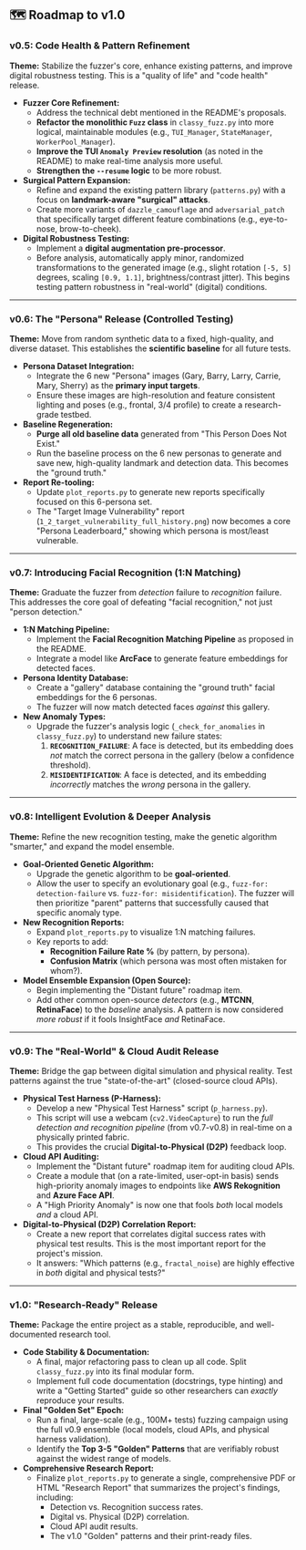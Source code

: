 ## **🗺️ Roadmap to v1.0**

### **v0.5: Code Health & Pattern Refinement**

**Theme:** Stabilize the fuzzer's core, enhance existing patterns, and improve digital robustness testing. This is a "quality of life" and "code health" release.

* **Fuzzer Core Refinement:**  
  * Address the technical debt mentioned in the README's proposals.  
  * **Refactor the monolithic `Fuzz` class** in `classy_fuzz.py` into more logical, maintainable modules (e.g., `TUI_Manager`, `StateManager`, `WorkerPool_Manager`).  
  * **Improve the TUI `Anomaly Preview` resolution** (as noted in the README) to make real-time analysis more useful.  
  * **Strengthen the `--resume` logic** to be more robust.  
* **Surgical Pattern Expansion:**  
  * Refine and expand the existing pattern library (`patterns.py`) with a focus on **landmark-aware "surgical" attacks**.  
  * Create more variants of `dazzle_camouflage` and `adversarial_patch` that specifically target different feature combinations (e.g., eye-to-nose, brow-to-cheek).  
* **Digital Robustness Testing:**  
  * Implement a **digital augmentation pre-processor**.  
  * Before analysis, automatically apply minor, randomized transformations to the generated image (e.g., slight rotation `[-5, 5]` degrees, scaling `[0.9, 1.1]`, brightness/contrast jitter). This begins testing pattern robustness in "real-world" (digital) conditions.

---

### **v0.6: The "Persona" Release (Controlled Testing)**

**Theme:** Move from random synthetic data to a fixed, high-quality, and diverse dataset. This establishes the **scientific baseline** for all future tests.

* **Persona Dataset Integration:**  
  * Integrate the 6 new "Persona" images (Gary, Barry, Larry, Carrie, Mary, Sherry) as the **primary input targets**.  
  * Ensure these images are high-resolution and feature consistent lighting and poses (e.g., frontal, 3/4 profile) to create a research-grade testbed.  
* **Baseline Regeneration:**  
  * **Purge all old baseline data** generated from "This Person Does Not Exist."  
  * Run the baseline process on the 6 new personas to generate and save new, high-quality landmark and detection data. This becomes the "ground truth."  
* **Report Re-tooling:**  
  * Update `plot_reports.py` to generate new reports specifically focused on this 6-persona set.  
  * The "Target Image Vulnerability" report (`1_2_target_vulnerability_full_history.png`) now becomes a core "Persona Leaderboard," showing which persona is most/least vulnerable.

---

### **v0.7: Introducing Facial Recognition (1:N Matching)**

**Theme:** Graduate the fuzzer from *detection* failure to *recognition* failure. This addresses the core goal of defeating "facial recognition," not just "person detection."

* **1:N Matching Pipeline:**  
  * Implement the **Facial Recognition Matching Pipeline** as proposed in the README.  
  * Integrate a model like **ArcFace** to generate feature embeddings for detected faces.  
* **Persona Identity Database:**  
  * Create a "gallery" database containing the "ground truth" facial embeddings for the 6 personas.  
  * The fuzzer will now match detected faces *against* this gallery.  
* **New Anomaly Types:**  
  * Upgrade the fuzzer's analysis logic (`_check_for_anomalies` in `classy_fuzz.py`) to understand new failure states:  
    1. **`RECOGNITION_FAILURE`**: A face is detected, but its embedding does *not* match the correct persona in the gallery (below a confidence threshold).  
    2. **`MISIDENTIFICATION`**: A face is detected, and its embedding *incorrectly* matches the *wrong* persona in the gallery.

---

### **v0.8: Intelligent Evolution & Deeper Analysis**

**Theme:** Refine the new recognition testing, make the genetic algorithm "smarter," and expand the model ensemble.

* **Goal-Oriented Genetic Algorithm:**  
  * Upgrade the genetic algorithm to be **goal-oriented**.  
  * Allow the user to specify an evolutionary goal (e.g., `fuzz-for: detection-failure` vs. `fuzz-for: misidentification`). The fuzzer will then prioritize "parent" patterns that successfully caused that specific anomaly type.  
* **New Recognition Reports:**  
  * Expand `plot_reports.py` to visualize 1:N matching failures.  
  * Key reports to add:  
    * **Recognition Failure Rate %** (by pattern, by persona).  
    * **Confusion Matrix** (which persona was most often mistaken for whom?).  
* **Model Ensemble Expansion (Open Source):**  
  * Begin implementing the "Distant future" roadmap item.  
  * Add other common open-source *detectors* (e.g., **MTCNN**, **RetinaFace**) to the *baseline* analysis. A pattern is now considered *more robust* if it fools InsightFace *and* RetinaFace.

---

### **v0.9: The "Real-World" & Cloud Audit Release**

**Theme:** Bridge the gap between digital simulation and physical reality. Test patterns against the true "state-of-the-art" (closed-source cloud APIs).

* **Physical Test Harness (P-Harness):**  
  * Develop a new "Physical Test Harness" script (`p_harness.py`).  
  * This script will use a webcam (`cv2.VideoCapture`) to run the *full detection and recognition pipeline* (from v0.7-v0.8) in real-time on a physically printed fabric.  
  * This provides the crucial **Digital-to-Physical (D2P)** feedback loop.  
* **Cloud API Auditing:**  
  * Implement the "Distant future" roadmap item for auditing cloud APIs.  
  * Create a module that (on a rate-limited, user-opt-in basis) sends high-priority anomaly images to endpoints like **AWS Rekognition** and **Azure Face API**.  
  * A "High Priority Anomaly" is now one that fools *both* local models *and* a cloud API.  
* **Digital-to-Physical (D2P) Correlation Report:**  
  * Create a new report that correlates digital success rates with physical test results. This is the most important report for the project's mission.  
  * It answers: "Which patterns (e.g., `fractal_noise`) are highly effective in *both* digital and physical tests?"

---

### **v1.0: "Research-Ready" Release**

**Theme:** Package the entire project as a stable, reproducible, and well-documented research tool.

* **Code Stability & Documentation:**  
  * A final, major refactoring pass to clean up all code. Split `classy_fuzz.py` into its final modular form.  
  * Implement full code documentation (docstrings, type hinting) and write a "Getting Started" guide so other researchers can *exactly* reproduce your results.  
* **Final "Golden Set" Epoch:**  
  * Run a final, large-scale (e.g., 100M+ tests) fuzzing campaign using the full v0.9 ensemble (local models, cloud APIs, and physical harness validation).  
  * Identify the **Top 3-5 "Golden" Patterns** that are verifiably robust against the widest range of models.  
* **Comprehensive Research Report:**  
  * Finalize `plot_reports.py` to generate a single, comprehensive PDF or HTML "Research Report" that summarizes the project's findings, including:  
    * Detection vs. Recognition success rates.  
    * Digital vs. Physical (D2P) correlation.  
    * Cloud API audit results.  
    * The v1.0 "Golden" patterns and their print-ready files.

